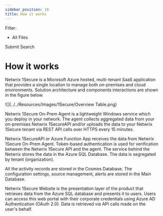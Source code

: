 ```yaml
---
sidebar_position: 19
title: How it works
---
```


Filter: 

* All Files

Submit Search

# How it works

Netwrix 1Secure is a Microsoft Azure hosted, multi-tenant SaaS application that provides a single location to manage both on-premises and cloud environments. Solution architecture and components interactions are shown in the figure below.

![](../../Resources/Images/1Secure/Overview Table.png)

Netwrix 1Secure On-Prem Agent is a lightweight Windows service which you deploy in your network. The agent collects aggregated data from your on-premises Netwrix 1SecureAPI and/or uploads the data to your Netwrix 1Secure tenant via REST API calls over HTTPS every 15 minutes.

Netwrix 1SecureAPI or Azure Function App receives the data from Netwrix 1Secure On-Prem Agent. Token-based authentication is used for verification between the Netwrix 1Secure API and the agent. The service behind the Netwrix stores the data in the Azure SQL Database. The data is segregated by tenant (organization).

All the activity records are stored in the Cosmos Database. The configuration settings, source management, alerts are stored in the Main Database.

Netwrix 1Secure Website is the presentation layer of the product that retrieves data from the Azure SQL database and presents it to users. Users can access this web portal with their corporate credentials using Azure AD Authentication (OAuth 2.0). Data is retrieved via API calls made on the user's behalf.